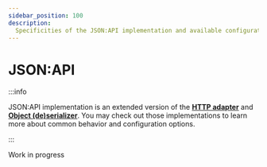 ```yaml
---
sidebar_position: 100
description:
  Specificities of the JSON:API implementation and available configuration.
---
```


# JSON:API

:::info

JSON:API implementation is an extended version of the
[**HTTP adapter**](/docs/digging-deeper/implementations/http) and
[**Object (de)serializer**](/docs/digging-deeper/implementations/object). You
may check out those implementations to learn more about common behavior and
configuration options.

:::

<span className="chip chip--primary">Work in progress</span>
